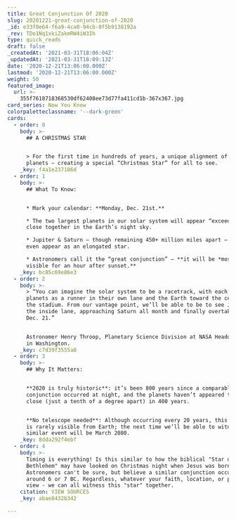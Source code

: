 ```yaml
---
title: Great Conjunction Of 2020
slug: 20201221-great-conjunction-of-2020
_id: e33f0e64-f6a9-4ca0-94cb-0f5b9138192a
_rev: TDo1Nq1xkiZakmRW4iW3Ih
type: quick_reads
draft: false
_createdAt: '2021-03-31T18:06:04Z'
_updatedAt: '2021-03-31T18:09:13Z'
date: '2020-12-21T13:06:00.000Z'
lastmod: '2020-12-21T13:06:00.000Z'
weight: 50
featured_image:
  url: >-
    355f7618718368530df62408ee73d77fa411cd1b-367x367.jpg
card_series: Now You Know
colorpaletteclassname: '--dark-green'
cards:
  - order: 0
    body: >-
      ## A CHRISTMAS STAR


      > For the first time in hundreds of years, a unique alignment of two
      planets – creating a special “Christmas Star” for all to see.
    _key: f4a1e237186d
  - order: 1
    body: >-
      ## What To Know:


      * Mark your calendar: **Monday, Dec. 21st.**

      * The two largest planets in our solar system will appear “exceedingly”
      close together in the Earth’s night sky.

      * Jupiter & Saturn – though remaining 450+ million miles apart – might
      even appear as an elongated star.

      * Astronomers call it the “great conjunction” – **it will be *most*
      visible for an hour after sunset.**
    _key: bc85c69e86e3
  - order: 2
    body: >-
      > “You can imagine the solar system to be a racetrack, with each of the
      planets as a runner in their own lane and the Earth toward the center of
      the stadium. From our vantage point, we’ll be able to be to see Jupiter on
      the inside lane, approaching Saturn all month and finally overtaking it on
      Dec. 21.”


      Astronomer Henry Throop, Planetary Science Division at NASA Headquarters
      in Washington.
    _key: c7d39f3555a0
  - order: 3
    body: >-
      ## Why It Matters:


      **2020 is truly historic**: it’s been 800 years since a comparable great
      conjunction occurred at night, and the planets haven’t appeared to be THIS
      close (just a tenth of a degree apart) in 400 years.


      **No telescope needed**: Although occurring every 20 years, this alignment
      is rarely visible from Earth; the next time we’ll be able to witness a
      similar event will be March 2080.
    _key: 8dda292f4ebf
  - order: 4
    body: >-
      Timing is everything! Is this similar to how the biblical "Star of
      Bethlehem" may have looked on Christmas night when Jesus was born?
      Astronomers can't be sure, but believe a similar conjunction occurred
      around 6 or 7 BC. Regardless, whatever your faith, location, or point of
      view - we can all witness this "star" together.
    citation: VIEW SOURCES
    _key: abae8432b342

---
```

 